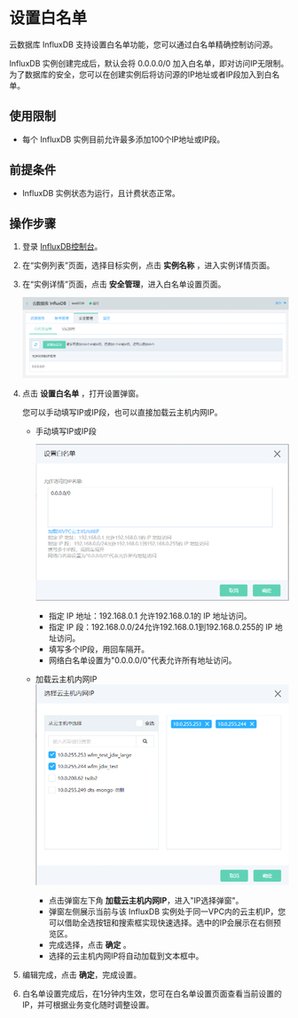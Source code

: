 # 设置白名单

云数据库 InfluxDB 支持设置白名单功能，您可以通过白名单精确控制访问源。

InfluxDB 实例创建完成后，默认会将 0.0.0.0/0 加入白名单，即对访问IP无限制。为了数据库的安全，您可以在创建实例后将访问源的IP地址或者IP段加入到白名单。

## 使用限制

- 每个 InfluxDB 实例目前允许最多添加100个IP地址或IP段。

## 前提条件

- InfluxDB 实例状态为运行，且计费状态正常。

## 操作步骤

1. 登录 [InfluxDB控制台](http://tsds-console.jdcloud.com/list)。

2. 在“实例列表”页面，选择目标实例，点击 **实例名称** ，进入实例详情页面。

3. 在“实例详情”页面，点击 **安全管理**，进入白名单设置页面。

   ![](../../../../../image/JCS-for-InfluxDB/1564373694448.png)

4. 点击 **设置白名单** ，打开设置弹窗。

   您可以手动填写IP或IP段，也可以直接加载云主机内网IP。

   - 手动填写IP或IP段

     ![1564374080985](../../../../../image/JCS-for-InfluxDB/1564373836741.png)

     - 指定 IP 地址：192.168.0.1 允许192.168.0.1的 IP 地址访问。
     - 指定 IP 段：192.168.0.0/24允许192.168.0.1到192.168.0.255的 IP 地址访问。
     - 填写多个IP段，用回车隔开。
     - 网络白名单设置为"0.0.0.0/0"代表允许所有地址访问。

   - 加载云主机内网IP  ![1564374119861](../../../../../image/JCS-for-InfluxDB/1564374119861.png)

     - 点击弹窗左下角 **加载云主机内网IP**，进入"IP选择弹窗"。
     - 弹窗左侧展示当前与该 InfluxDB 实例处于同一VPC内的云主机IP，您可以借助全选按钮和搜索框实现快速选择。选中的IP会展示在右侧预览区。
     - 完成选择，点击 **确定** 。
     - 选择的云主机内网IP将自动加载到文本框中。

5. 编辑完成，点击 **确定**，完成设置。

6. 白名单设置完成后，在1分钟内生效，您可在白名单设置页面查看当前设置的IP，并可根据业务变化随时调整设置。